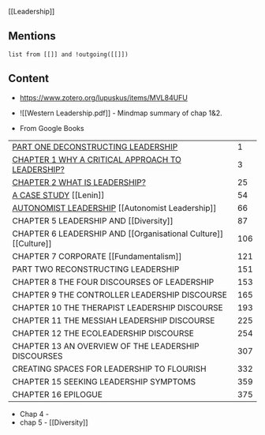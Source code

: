 [[Leadership]]

## Mentions
```dataview 
list from [[]] and !outgoing([[]]) 
```
## Content
- https://www.zotero.org/lupuskus/items/MVL84UFU
- ![[Western Leadership.pdf]] - Mindmap summary of chap 1&2.

- From Google Books

|                                                                                                                                    |     |
| ---------------------------------------------------------------------------------------------------------------------------------- | --- |
| [PART ONE DECONSTRUCTING LEADERSHIP](https://books.google.co.uk/books?id=IfGKDwAAQBAJ&pg=PA1&source=gbs_toc_r&cad=2)               | 1   |
| [CHAPTER 1 WHY A CRITICAL APPROACH TO LEADERSHIP?](https://books.google.co.uk/books?id=IfGKDwAAQBAJ&pg=PA3&source=gbs_toc_r&cad=2) | 3   |
| [CHAPTER 2 WHAT IS LEADERSHIP?](https://books.google.co.uk/books?id=IfGKDwAAQBAJ&pg=PA25&source=gbs_toc_r&cad=2)                   | 25  |
| [A CASE STUDY](https://books.google.co.uk/books?id=IfGKDwAAQBAJ&pg=PA54&source=gbs_toc_r&cad=2) [[Lenin]]                          | 54  |
| [AUTONOMIST LEADERSHIP](https://books.google.co.uk/books?id=IfGKDwAAQBAJ&pg=PA66&source=gbs_toc_r&cad=2) [[Autonomist Leadership]] | 66  |
| CHAPTER 5 LEADERSHIP AND [[Diversity]]                                                                                             | 87  |
| CHAPTER 6 LEADERSHIP AND [[Organisational Culture]] [[Culture]]                                                                    | 106 |
| CHAPTER 7 CORPORATE [[Fundamentalism]]                                                                                             | 121 |
| PART TWO RECONSTRUCTING LEADERSHIP                                                                                                 | 151 |
| CHAPTER 8 THE FOUR DISCOURSES OF LEADERSHIP                                                                                        | 153 |
| CHAPTER 9 THE CONTROLLER LEADERSHIP DISCOURSE                                                                                      | 165 |
| CHAPTER 10 THE THERAPIST LEADERSHIP DISCOURSE                                                                                      | 193 |
| CHAPTER 11 THE MESSIAH LEADERSHIP DISCOURSE                                                                                        | 225 |
| CHAPTER 12 THE ECOLEADERSHIP DISCOURSE                                                                                             | 254 |
| CHAPTER 13 AN OVERVIEW OF THE LEADERSHIP DISCOURSES                                                                                | 307 |
| CREATING SPACES FOR LEADERSHIP TO FLOURISH                                                                                         | 332 |
| CHAPTER 15 SEEKING LEADERSHIP SYMPTOMS                                                                                             | 359 |
| CHAPTER 16 EPILOGUE                                                                                                                | 375 |

- Chap 4 - 
- chap 5 - [[Diversity]]


